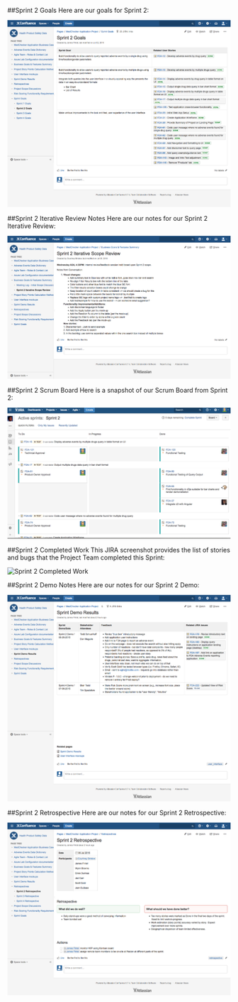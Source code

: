 ##Sprint 2 Goals
Here are our goals for Sprint 2:

![Sprint 2 Goals](https://github.com/IBCDBS/medchecker/blob/master/agile_project_docs/assets/Sprint_2_Goals.png)

##Sprint 2 Iterative Review Notes
Here are our notes for our Sprint 2 Iterative Review:

![Sprint 2 Iterative Review Notes](https://github.com/IBCDBS/medchecker/blob/master/agile_project_docs/assets/Sprint_2_Iterative_Review_Notes.png)

##Sprint 2 Scrum Board
Here is a snapshot of our Scrum Board from Sprint 2:

![Sprint 2 Scrum Board](https://github.com/IBCDBS/medchecker/blob/master/agile_project_docs/assets/Sprint_2_Scrum_Board.png)

##Sprint 2 Completed Work
This JIRA screenshot provides the list of stories and bugs that the Project Team completed this Sprint:

![Sprint 2 Completed Work](https://github.com/IBCDBS/medchecker/blob/master/agile_project_docs/assets/Sprint_2_Completed_Work.png)

##Sprint 2 Demo Notes
Here are our notes for our Sprint 2 Demo:

![Sprint 2 Demo Notes](https://github.com/IBCDBS/medchecker/blob/master/agile_project_docs/assets/Sprint_2_Demo_Notes.png)

##Sprint 2 Retrospective
Here are our notes for our Sprint 2 Retrospective:

![Sprint 2 Demo Notes](https://github.com/IBCDBS/medchecker/blob/master/agile_project_docs/assets/Sprint_2_Retrospective_Notes.png)
